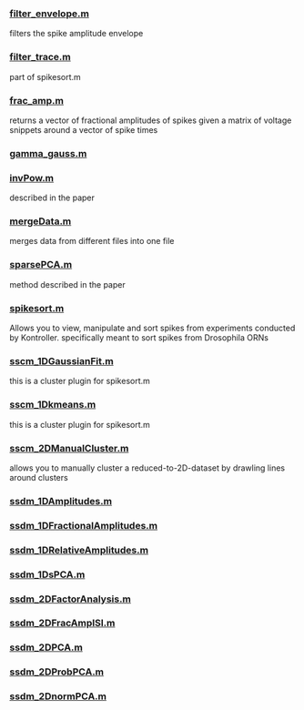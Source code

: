### [filter_envelope.m](https://github.com/sg-s/spikesort/blob/master/filter_envelope.m)
filters the spike amplitude envelope
### [filter_trace.m](https://github.com/sg-s/spikesort/blob/master/filter_trace.m)
part of spikesort.m
### [frac_amp.m](https://github.com/sg-s/spikesort/blob/master/frac_amp.m)
returns a vector of fractional amplitudes of spikes given a matrix of voltage snippets around a vector of spike times
### [gamma_gauss.m](https://github.com/sg-s/spikesort/blob/master/gamma_gauss.m)

### [invPow.m](https://github.com/sg-s/spikesort/blob/master/invPow.m)
described in the paper
### [mergeData.m](https://github.com/sg-s/spikesort/blob/master/mergeData.m)
merges data from different files into one file
### [sparsePCA.m](https://github.com/sg-s/spikesort/blob/master/sparsePCA.m)
method described in the paper
### [spikesort.m](https://github.com/sg-s/spikesort/blob/master/spikesort.m)
Allows you to view, manipulate and sort spikes from experiments conducted by Kontroller. specifically meant to sort spikes from Drosophila ORNs
### [sscm_1DGaussianFit.m](https://github.com/sg-s/spikesort/blob/master/sscm_1DGaussianFit.m)
this is a cluster plugin for spikesort.m
### [sscm_1Dkmeans.m](https://github.com/sg-s/spikesort/blob/master/sscm_1Dkmeans.m)
this is a cluster plugin for spikesort.m
### [sscm_2DManualCluster.m](https://github.com/sg-s/spikesort/blob/master/sscm_2DManualCluster.m)
allows you to manually cluster a reduced-to-2D-dataset by drawling lines around clusters
### [ssdm_1DAmplitudes.m](https://github.com/sg-s/spikesort/blob/master/ssdm_1DAmplitudes.m)

### [ssdm_1DFractionalAmplitudes.m](https://github.com/sg-s/spikesort/blob/master/ssdm_1DFractionalAmplitudes.m)

### [ssdm_1DRelativeAmplitudes.m](https://github.com/sg-s/spikesort/blob/master/ssdm_1DRelativeAmplitudes.m)

### [ssdm_1DsPCA.m](https://github.com/sg-s/spikesort/blob/master/ssdm_1DsPCA.m)

### [ssdm_2DFactorAnalysis.m](https://github.com/sg-s/spikesort/blob/master/ssdm_2DFactorAnalysis.m)

### [ssdm_2DFracAmpISI.m](https://github.com/sg-s/spikesort/blob/master/ssdm_2DFracAmpISI.m)

### [ssdm_2DPCA.m](https://github.com/sg-s/spikesort/blob/master/ssdm_2DPCA.m)

### [ssdm_2DProbPCA.m](https://github.com/sg-s/spikesort/blob/master/ssdm_2DProbPCA.m)

### [ssdm_2DnormPCA.m](https://github.com/sg-s/spikesort/blob/master/ssdm_2DnormPCA.m)

